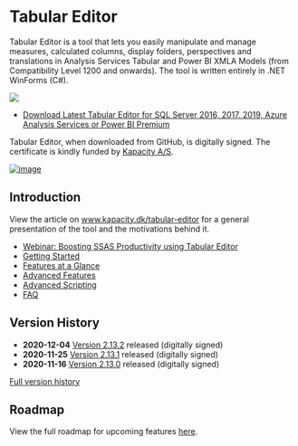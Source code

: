 # Tabular Editor
Tabular Editor is a tool that lets you easily manipulate and manage measures, calculated columns, display folders, perspectives and translations in Analysis Services Tabular and Power BI XMLA Models (from Compatibility Level 1200 and onwards). The tool is written entirely in .NET WinForms (C#).

![](https://raw.githubusercontent.com/otykier/TabularEditor/master/Documentation/Main%20UI%202_1.png)

* [Download Latest Tabular Editor for SQL Server 2016, 2017, 2019, Azure Analysis Services or Power BI Premium](../../../releases/latest)

Tabular Editor, when downloaded from GitHub, is digitally signed. The certificate is kindly funded by [Kapacity A/S](https://www.kapacity.dk).

[![image](https://user-images.githubusercontent.com/8976200/80921541-5383e980-8d77-11ea-90cd-7d32a2de5dca.png)](https://www.kapacity.dk)

## Introduction
View the article on www.kapacity.dk/tabular-editor for a general presentation of the tool and the motivations behind it.

* [Webinar: Boosting SSAS Productivity using Tabular Editor](https://www.youtube.com/watch?v=UENChJ_IfRw&feature=youtu.be&t=453)
* [Getting Started](https://docs.tabulareditor.com/Getting-Started.html)
* [Features at a Glance](https://docs.tabulareditor.com/Features-at-a-glance.html)
* [Advanced Features](https://docs.tabulareditor.com/Advanced-Features.html)
* [Advanced Scripting](https://docs.tabulareditor.com/Advanced-Scripting.html)
* [FAQ](https://docs.tabulareditor.com/FAQ.html)

## Version History

* **2020-12-04** [Version 2.13.2](../../../releases/tag/2.13.2) released (digitally signed)
* **2020-11-25** [Version 2.13.1](../../../releases/tag/2.13.1) released (digitally signed)
* **2020-11-16** [Version 2.13.0](../../../releases/tag/2.13.0) released (digitally signed)

[Full version history](/VersionHistory.md)


## Roadmap

View the full roadmap for upcoming features [here](https://docs.tabulareditor.com/Roadmap.html).
